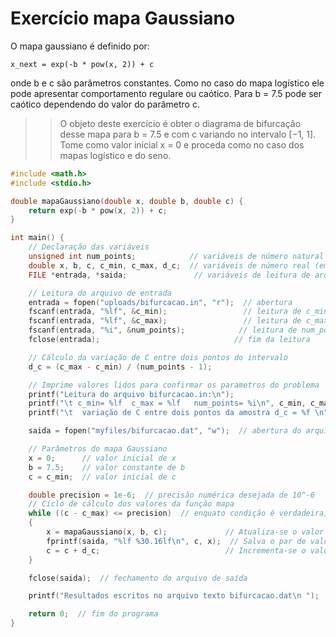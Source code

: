 # Exercício mapa Gaussiano

O mapa gaussiano é definido por:
```
x_next = exp(-b * pow(x, 2)) + c
```
onde b e c são parâmetros constantes. Como no caso do mapa logı́stico ele
pode apresentar comportamento regulare ou caótico. Para b = 7.5 pode ser
caótico dependendo do valor do parâmetro c.

>> O objeto deste exercı́cio é obter o diagrama de bifurcação desse mapa para b = 7.5 e com c variando no intervalo [−1, 1]. Tome como valor inicial x = 0 e proceda como no caso dos mapas logı́stico e do seno.


```C++ runnable
#include <math.h>
#include <stdio.h>

double mapaGaussiano(double x, double b, double c) {
    return exp(-b * pow(x, 2)) + c;
}

int main() {
    // Declaração das variáveis
    unsigned int num_points;            // variáveis de número natural (em C: inteiro e sem sinal)
    double x, b, c, c_min, c_max, d_c;  // variáveis de número real (em C: precisão dupla)
    FILE *entrada, *saida;               // variáveis de leitura de arquivos (em C: ponteiro de arquivo)

    // Leitura do arquivo de entrada
    entrada = fopen("uploads/bifurcacao.in", "r");  // abertura
    fscanf(entrada, "%lf", &c_min);                 // leitura de c_min
    fscanf(entrada, "%lf", &c_max);                 // leitura de c_max
    fscanf(entrada, "%i", &num_points);            // leitura de num_points
    fclose(entrada);                              // fim da leitura

    // Cálculo da variaçăo de C entre dois pontos do intervalo
    d_c = (c_max - c_min) / (num_points - 1);

    // Imprime valores lidos para confirmar os parametros do problema
    printf("Leitura do arquivo bifurcacao.in:\n");
    printf("\t c_min= %lf  c_max = %lf   num_points= %i\n", c_min, c_max, num_points);
    printf("\t  variaçăo de C entre dois pontos da amostra d_c = %f \n", d_c);

    saida = fopen("myfiles/bifurcacao.dat", "w");  // abertura do arquivo de saída

    // Parâmetros do mapa Gaussiano
    x = 0;      // valor inicial de x
    b = 7.5;    // valor constante de b
    c = c_min;  // valor inicial de c

    double precision = 1e-6;  // precisăo numérica desejada de 10^-6
    // Cíclo de cálculo dos valores da funçăo mapa
    while ((c - c_max) <= precision)  // enquato condição é verdadeira, executa-se o ciclo
    {
        x = mapaGaussiano(x, b, c);             // Atualiza-se o valor de X
        fprintf(saida, "%lf %30.16lf\n", c, x);  // Salva o par de valores c e x no arquivo de saída
        c = c + d_c;                            // Incrementa-se o valor de c no intervalo
    }

    fclose(saida);  // fechamento do arquivo de saída

    printf("Resultados escritos no arquivo texto bifurcacao.dat\n ");

    return 0;  // fim do programa
}
```
